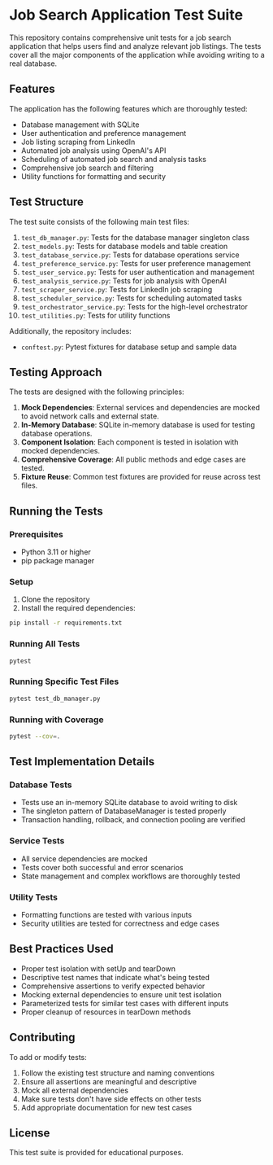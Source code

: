 # Job Search Application Test Suite

This repository contains comprehensive unit tests for a job search application that helps users find and analyze relevant job listings. The tests cover all the major components of the application while avoiding writing to a real database.

## Features

The application has the following features which are thoroughly tested:

- Database management with SQLite
- User authentication and preference management
- Job listing scraping from LinkedIn
- Automated job analysis using OpenAI's API
- Scheduling of automated job search and analysis tasks
- Comprehensive job search and filtering
- Utility functions for formatting and security

## Test Structure

The test suite consists of the following main test files:

1. `test_db_manager.py`: Tests for the database manager singleton class
2. `test_models.py`: Tests for database models and table creation
3. `test_database_service.py`: Tests for database operations service
4. `test_preference_service.py`: Tests for user preference management
5. `test_user_service.py`: Tests for user authentication and management
6. `test_analysis_service.py`: Tests for job analysis with OpenAI
7. `test_scraper_service.py`: Tests for LinkedIn job scraping
8. `test_scheduler_service.py`: Tests for scheduling automated tasks
9. `test_orchestrator_service.py`: Tests for the high-level orchestrator
10. `test_utilities.py`: Tests for utility functions

Additionally, the repository includes:

- `conftest.py`: Pytest fixtures for database setup and sample data

## Testing Approach

The tests are designed with the following principles:

1. **Mock Dependencies**: External services and dependencies are mocked to avoid network calls and external state.
2. **In-Memory Database**: SQLite in-memory database is used for testing database operations.
3. **Component Isolation**: Each component is tested in isolation with mocked dependencies.
4. **Comprehensive Coverage**: All public methods and edge cases are tested.
5. **Fixture Reuse**: Common test fixtures are provided for reuse across test files.

## Running the Tests

### Prerequisites

- Python 3.11 or higher
- pip package manager

### Setup

1. Clone the repository
2. Install the required dependencies:

```bash
pip install -r requirements.txt
```

### Running All Tests

```bash
pytest
```

### Running Specific Test Files

```bash
pytest test_db_manager.py
```

### Running with Coverage

```bash
pytest --cov=.
```

## Test Implementation Details

### Database Tests

- Tests use an in-memory SQLite database to avoid writing to disk
- The singleton pattern of DatabaseManager is tested properly
- Transaction handling, rollback, and connection pooling are verified

### Service Tests

- All service dependencies are mocked
- Tests cover both successful and error scenarios
- State management and complex workflows are thoroughly tested

### Utility Tests

- Formatting functions are tested with various inputs
- Security utilities are tested for correctness and edge cases

## Best Practices Used

- Proper test isolation with setUp and tearDown
- Descriptive test names that indicate what's being tested
- Comprehensive assertions to verify expected behavior
- Mocking external dependencies to ensure unit test isolation
- Parameterized tests for similar test cases with different inputs
- Proper cleanup of resources in tearDown methods

## Contributing

To add or modify tests:

1. Follow the existing test structure and naming conventions
2. Ensure all assertions are meaningful and descriptive
3. Mock all external dependencies
4. Make sure tests don't have side effects on other tests
5. Add appropriate documentation for new test cases

## License

This test suite is provided for educational purposes.
